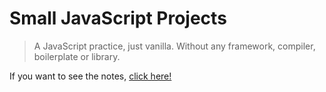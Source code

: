 # Small JavaScript Projects

> A JavaScript practice, just vanilla. Without any framework, compiler, boilerplate or library.

If you want to see the notes, [click here!](https://github.com/Zondazx/small-js-projects/blob/master/README.md)